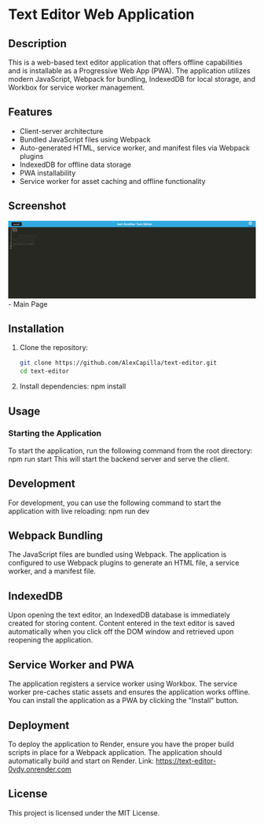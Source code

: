 # Text Editor Web Application

## Description

This is a web-based text editor application that offers offline capabilities and is installable as a Progressive Web App (PWA). The application utilizes modern JavaScript, Webpack for bundling, IndexedDB for local storage, and Workbox for service worker management. 

## Features

- Client-server architecture
- Bundled JavaScript files using Webpack
- Auto-generated HTML, service worker, and manifest files via Webpack plugins
- IndexedDB for offline data storage
- PWA installability
- Service worker for asset caching and offline functionality

## Screenshot
![Main Page IMG](./assets/images/textEditorMain.JPG) - Main Page



## Installation

1. Clone the repository:
   ```bash
   git clone https://github.com/AlexCapilla/text-editor.git
   cd text-editor

2. Install dependencies:
    npm install


## Usage

### Starting the Application
To start the application, run the following command from the root directory:
npm run start
This will start the backend server and serve the client.

## Development
For development, you can use the following command to start the application with live reloading:
npm run dev

## Webpack Bundling
The JavaScript files are bundled using Webpack. The application is configured to use Webpack plugins to generate an HTML file, a service worker, and a manifest file.

## IndexedDB
Upon opening the text editor, an IndexedDB database is immediately created for storing content. Content entered in the text editor is saved automatically when you click off the DOM window and retrieved upon reopening the application.

## Service Worker and PWA
The application registers a service worker using Workbox. The service worker pre-caches static assets and ensures the application works offline. You can install the application as a PWA by clicking the "Install" button.

## Deployment
To deploy the application to Render, ensure you have the proper build scripts in place for a Webpack application. The application should automatically build and start on Render.
Link: https://text-editor-0vdy.onrender.com

## License
This project is licensed under the MIT License.